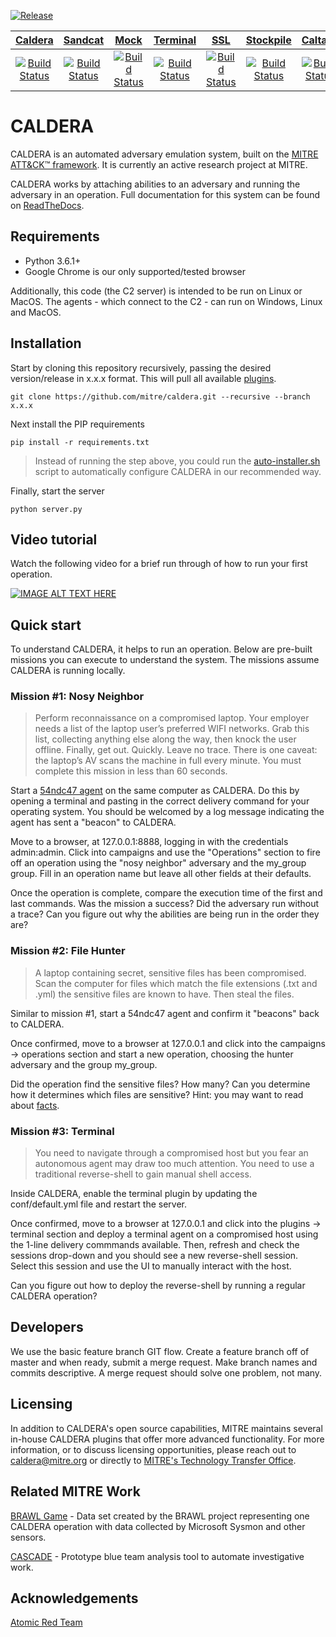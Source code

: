 [![Release](https://img.shields.io/badge/dynamic/json?color=blue&label=Release&query=tag_name&url=https%3A%2F%2Fapi.github.com%2Frepos%2Fmitre%2Fcaldera%2Freleases%2Flatest)](https://github.com/mitre/caldera/releases/latest)

**[Caldera](https://github.com/mitre/caldera)**|**[Sandcat](https://github.com/mitre/sandcat)**|**[Mock](https://github.com/mitre/mock)**|**[Terminal](https://github.com/mitre/terminal)**|**[SSL](https://github.com/mitre/SSL)**|**[Stockpile](https://github.com/mitre/stockpile)**|**[Caltack](https://github.com/mitre/caltack)**|**[Compass](https://github.com/mitre/compass)**
:-----:|:-----:|:-----:|:-----:|:-----:|:-----:|:-----:|:-----:
[![Build Status](https://travis-ci.com/mitre/caldera.svg?branch=master)](https://travis-ci.com/mitre/caldera)|[![Build Status](https://travis-ci.com/mitre/sandcat.svg?branch=master)](https://travis-ci.com/mitre/sandcat)|[![Build Status](https://travis-ci.com/mitre/mock.svg?branch=master)](https://travis-ci.com/mitre/mock)|[![Build Status](https://travis-ci.com/mitre/terminal.svg?branch=master)](https://travis-ci.com/mitre/terminal)|[![Build Status](https://travis-ci.com/mitre/ssl.svg?branch=master)](https://travis-ci.com/mitre/ssl)|[![Build Status](https://travis-ci.com/mitre/stockpile.svg?branch=master)](https://travis-ci.com/mitre/stockpile)|[![Build Status](https://travis-ci.com/mitre/caltack.svg?branch=master)](https://travis-ci.com/mitre/caltack)|[![Build Status](https://travis-ci.com/mitre/compass.svg?branch=master)](https://travis-ci.com/mitre/compass)

# CALDERA

CALDERA is an automated adversary emulation system, built on the [MITRE ATT&CK™ framework](https://attack.mitre.org/). It is currently an active research project at MITRE.

CALDERA works by attaching abilities to an adversary and running the adversary in an operation. Full documentation for this system can be found on [ReadTheDocs](https://caldera.readthedocs.io/en/latest/).

## Requirements

* Python 3.6.1+
* Google Chrome is our only supported/tested browser

Additionally, this code (the C2 server) is intended to be run on Linux or MacOS. 
The agents - which connect to the C2 - can run on Windows, Linux and MacOS.

## Installation

Start by cloning this repository recursively, passing the desired version/release in x.x.x format. This will pull all available [plugins](https://caldera.readthedocs.io/en/latest/What-is-a-plugin.html). 
```
git clone https://github.com/mitre/caldera.git --recursive --branch x.x.x 
```

Next install the PIP requirements
```
pip install -r requirements.txt
```
> Instead of running the step above, you could run the [auto-installer.sh](https://caldera.readthedocs.io/en/latest/Auto-install-script.html) script to automatically configure CALDERA in our recommended way. 

Finally, start the server
```
python server.py
```

## Video tutorial

Watch the following video for a brief run through of how to run your first operation. 

[![IMAGE ALT TEXT HERE](https://img.youtube.com/vi/GukTj-i3UDg/0.jpg)](https://www.youtube.com/watch?v=GukTj-i3UDg)

## Quick start

To understand CALDERA, it helps to run an operation. Below are pre-built missions you can execute to understand 
the system. The missions assume CALDERA is running locally.

### Mission #1: Nosy Neighbor

> Perform reconnaissance on a compromised laptop. Your employer needs a list of the laptop user’s preferred WIFI 
networks. Grab this list, collecting anything else along the way, then knock the user offline. Finally, get out. Quickly. Leave no trace. There is one caveat: the laptop’s AV scans the machine in full every minute. You must complete this mission in 
less than 60 seconds. 

Start a [54ndc47 agent](https://caldera.readthedocs.io/en/latest/Plugins-sandcat.html) on the same computer as CALDERA. Do this by opening a terminal and pasting in the correct
delivery command for your operating system. You should be welcomed by a log message indicating the agent has sent
a "beacon" to CALDERA.

Move to a browser, at 127.0.0.1:8888, logging in with the credentials admin:admin. 
Click into campaigns and use the "Operations" section to fire off an operation using the "nosy neighbor" 
adversary and the my_group group. Fill in an operation name but leave all other fields at their defaults.

Once the operation is complete, compare the execution time of the first and last commands. Was
the mission a success? Did the adversary run without a trace? Can you figure out why the 
abilities are being run in the order they are?

### Mission #2: File Hunter

> A laptop containing secret, sensitive files has been compromised. Scan the computer for files which match
the file extensions (.txt and .yml) the sensitive files are known to have. Then steal the files.

Similar to mission #1, start a 54ndc47 agent and confirm it "beacons" back to CALDERA. 

Once confirmed, move to a browser at 127.0.0.1 and click into the campaigns -> operations section and start a new operation, choosing the hunter adversary and the group my_group.

Did the operation find the sensitive files? How many? Can you determine how it determines which files are sensitive? Hint: you may want to read about [facts](https://caldera.readthedocs.io/en/latest/What-is-a-fact.html).

### Mission #3: Terminal

> You need to navigate through a compromised host but you fear an autonomous agent may draw too much attention. You need to use a traditional reverse-shell to gain manual shell access.

Inside CALDERA, enable the terminal plugin by updating the conf/default.yml file and restart the server.

Once confirmed, move to a browser at 127.0.0.1 and click into the plugins -> terminal section and deploy a terminal agent on a compromised host using the 1-line delivery commmands available. Then, refresh and check the sessions drop-down and you should see a new reverse-shell session. Select this session and use the UI to manually interact with the host.

Can you figure out how to deploy the reverse-shell by running a regular CALDERA operation?

## Developers

We use the basic feature branch GIT flow. Create a feature branch off of master and when ready, submit a merge 
request. Make branch names and commits descriptive. A merge request should solve one problem,
not many. 

## Licensing

In addition to CALDERA's open source capabilities, MITRE maintains several in-house CALDERA plugins that offer 
more advanced functionality. For more information, or to discuss licensing opportunities, please reach out to 
caldera@mitre.org or directly to [MITRE's Technology Transfer Office](https://www.mitre.org/about/corporate-overview/contact-us#technologycontact).

## Related MITRE Work

[BRAWL Game](https://github.com/mitre/brawl-public-game-001) - Data set created by the BRAWL project representing
one CALDERA operation with data collected by Microsoft Sysmon and other sensors.

[CASCADE](https://github.com/mitre/cascade-server) - Prototype blue team analysis tool to automate investigative work.

## Acknowledgements

[Atomic Red Team](https://github.com/redcanaryco/atomic-red-team)
